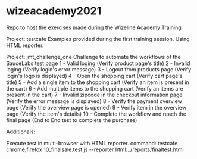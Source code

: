 # wizeacademy2021
Repo to host the exercises made during the Wizeline Academy Training

Project: testcafe
Examples provided during the first training session.
Using HTML reporter.

Project: jmt_challenge_one
Challenge to automate the workflows of the SauceLabs test page
1 - Valid loging (Verify product page's title)
2 - Invalid loging (Verify login's error message)
3 - Logout from products page (Verify login's logo is displayed)
4 - Open the shopping cart (Verify cart page's title)
5 - Add a single item to the shopping cart (Verify an item is present in the cart)
6 - Add multiple items to the shopping cart (Verify an items are present in the cart)
7 - Invalid zipcode in the checkout information page (Verify the error message is displayed)
8 - Verify the payment overview page (Verify the overview page is opened)
9 - Verify item in the overview page (Verify the item's details)
10 - Complete the workflow and reach the final page (End to End test to complete the purchase)


Additionals:

Execute test in multi-browser with HTML reporter.
command: testcafe chrome,firefox 10_finalsale.test.js --reporter html:../reports/finaltest.html